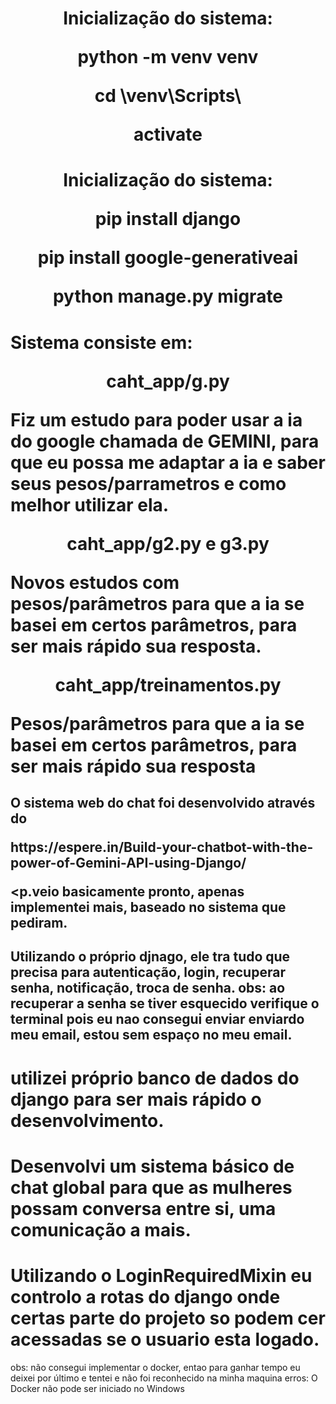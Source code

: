 <h1 align="center">
Inicialização do sistema:
<p>python -m venv venv</p>
<p>cd \venv\Scripts\</p>
<p>activate</p>
</h1>

<h1 align="center">
Inicialização do sistema:
<p>pip install django</p>
<p>pip install google-generativeai</p>
<p>python manage.py migrate</p>
</h1>

<h1 >Sistema consiste em:
<p align="center">caht_app/g.py</p>
<p>Fiz um estudo para poder usar a ia do google chamada de GEMINI, para que eu possa me adaptar a ia e saber seus pesos/parrametros e como melhor utilizar ela.
</p>

<p align="center">caht_app/g2.py e g3.py</p>
<p>Novos estudos com pesos/parâmetros para que a ia se basei em certos parâmetros, para ser mais rápido  sua resposta.</p>

<p align="center">caht_app/treinamentos.py</p>
<p>Pesos/parâmetros para que a ia se basei em certos parâmetros, para ser mais rápido  sua resposta</p>

</h1>
<h2>
O sistema web do chat foi desenvolvido através  do
<p>https://espere.in/Build-your-chatbot-with-the-power-of-Gemini-API-using-Django/</p>

<p.veio basicamente pronto, apenas implementei mais, baseado no sistema que  pediram. 
</h2>

<h2>
Utilizando o próprio djnago, ele tra tudo que precisa para autenticação, login, recuperar senha, notificação, troca de senha.
obs: ao recuperar a senha se tiver esquecido verifique o terminal pois eu nao consegui enviar enviardo meu email, estou sem espaço no meu email.
</h2>
<h1>
utilizei próprio banco de dados do django para ser mais rápido o desenvolvimento. 
</h1>
<h1>
Desenvolvi um sistema básico de chat global para que as mulheres possam conversa entre si, uma comunicação a mais.
</h1>

<h1>Utilizando o LoginRequiredMixin eu controlo a rotas do django onde certas parte do projeto so podem cer acessadas se o usuario esta logado.
</h1>


obs: não consegui implementar o docker, entao para ganhar tempo eu deixei por último e tentei e não foi reconhecido na minha maquina
erros: O Docker não pode ser iniciado no Windows